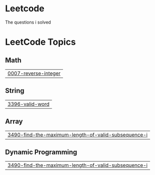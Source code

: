 # Leetcode
The questions i solved

<!---LeetCode Topics Start-->
# LeetCode Topics
## Math
|  |
| ------- |
| [0007-reverse-integer](https://github.com/shreya-singh-rajawat/Leetcode/tree/master/0007-reverse-integer) |
## String
|  |
| ------- |
| [3396-valid-word](https://github.com/shreya-singh-rajawat/Leetcode/tree/master/3396-valid-word) |
## Array
|  |
| ------- |
| [3490-find-the-maximum-length-of-valid-subsequence-i](https://github.com/shreya-singh-rajawat/Leetcode/tree/master/3490-find-the-maximum-length-of-valid-subsequence-i) |
## Dynamic Programming
|  |
| ------- |
| [3490-find-the-maximum-length-of-valid-subsequence-i](https://github.com/shreya-singh-rajawat/Leetcode/tree/master/3490-find-the-maximum-length-of-valid-subsequence-i) |
<!---LeetCode Topics End-->